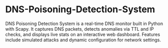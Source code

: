 # DNS-Poisoning-Detection-System
DNS Poisoning Detection System is a real-time DNS monitor built in Python with Scapy. It captures DNS packets, detects anomalies via TTL and IP checks, and displays live stats on an interactive web dashboard. Features include simulated attacks and dynamic configuration for network settings.
